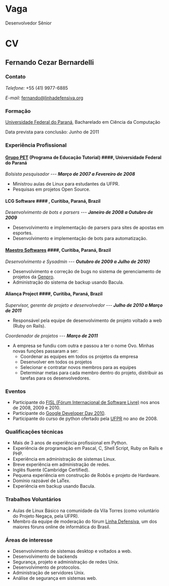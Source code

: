 Vaga
====
Desenvolvedor Sênior

CV
==

## Fernando Cezar Bernardelli ##

### Contato ###

_Telefone:_ +55 (41) 9977-6885

_E-mail:_ <fernando@linhadefensiva.org>

### Formação ###

[Universidade Federal do Paraná](http://www.inf.ufpr.br/bcc), Bacharelado em Ciência da Computação

Data prevista para conclusão: Junho de 2011

### Experiência Profissional ###

#### [Grupo PET](http://www.pet.inf.ufpr.br/) (Programa de Educação Tutorial) ####, Universidade Federal do Paraná

_Bolsista pesquisador_ --- _**Março de 2007 a Fevereiro de 2008**_

 * Ministrou aulas de Linux para estudantes da UFPR.
 * Pesquisas em projetos Open Source.

#### LCG Software #### , Curitiba, Paraná, Brazil

_Desenvolvimento de bots e parsers_ --- _**Janeiro de 2008 a Outubro de 2009**_

* Desenvolvimento e implementação de parsers para sites de apostas em esportes.
* Desenvolvimento e implementação de bots para automatização.


#### [Maestro Softwares](http://www.maestrosoft.com.br/) ####, Curitiba, Paraná, Brazil

_Desenvolvimento e Sysadmin_ --- _**Outubro de 2009 a Julho de 2010}**_

* Desenvolvimento e correção de bugs no sistema de gerenciamento de projetos da [Genpro](http://www.genpro.com.br).
* Administração do sistema de backup usando Bacula.

#### Aliança Project ####, Curitiba, Paraná, Brazil

_Supervisor, gerente de projeto e desenvolvedor_ --- _**Julho de 2010 a Março de 2011**_

* Responsável pela equipe de desenvolvimento de projeto voltado a web (Ruby on Rails).

_Coordenador de projetos_ --- _**Março de 2011**_

* A empresa se fundiu com outra e passou a ter o nome Ovo. Minhas novas funções passaram a ser:
  - Coordenar as equipes em todos os projetos da empresa
  - Desenvolver em todos os projetos
  - Selecionar e contratar novos membros para as equipes
  - Determinar metas para cada membro dentro do projeto, distribuir as tarefas para os desenvolvedores.


### Eventos ###

* Participante do [FISL (Fórum Internacional de Software Livre)](http://www.fisl.org.br/10/www/) nos anos de 2008, 2009 e 2010.
* Participante do [Google Developer Day 2010](http://www.google.com/events/developerday/2010/).
* Participante do curso de python ofertado pela [UFPR](http://www.inf.ufpr.br/bcc) no ano de 2008.


### Qualificações técnicas ###


* Mais de 3 anos de experiência profissional em Python.
* Experiência de programação em Pascal, C, Shell Script, Ruby on Rails e PHP.
* Experiência em administração de sistemas Linux.
* Breve experiência em administração de redes.
* Inglês fluente (Cambridge Certified).
* Pequena experiência em construção de Robôs e projeto de Hardware.
* Domínio razoável de LaTex.
* Experiência em backup usando Bacula.


### Trabalhos Voluntários ### 

* Aulas de Linux Básico na comunidade da Vila Torres (como voluntário do Projeto Negaça, pela UFPR).
* Membro da equipe de moderação do fórum [Linha Defensiva](http://www.linhadefensiva.org), um dos maiores fóruns online de informática do Brasil.

### Áreas de interesse ###

* Desenvolvimento de sistemas desktop e voltados a web.
* Desenvolvimento de backends
* Segurança, projeto e administração de redes Unix.
* Desenvolvimento de protocolos.
* Administração de servidores Unix.
* Análise de segurança em sistemas web.
